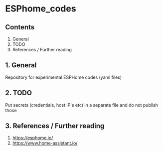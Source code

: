 # ESPhome_codes

## Contents

1. General
2. TODO
3. References / Further reading

## 1. General

Repository for experimental ESPHome codes (yaml files)

## 2. TODO

Put secrets (credentials, host IP's etc) in a separate file and do not publish those 

## 3. References / Further reading

1. https://esphome.io/
2. https://www.home-assistant.io/
